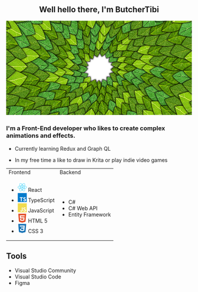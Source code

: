 <h2 align='center'>Well hello there, I'm ButcherTibi</h2>

<img src='Leafs_smaller.png' />

<h3>I'm a Front-End developer who likes to create complex animations and effects.</h3>

<ul>
	<li>
		<p>Currently learning Redux and Graph QL</p>
	</li>
	<li>
		<p>In my free time a like to draw in Krita or play indie video games</p>
	</li>
</ul>

<table align='center'>
	<tr>
		<td>Frontend</td>
		<td>Backend</td>
	</tr>
	<tr>
		<td>
			<ul>
				<li>
					<img src='https://raw.githubusercontent.com/devicons/devicon/master/icons/react/react-original.svg'
						style='height: 25px' />
					<label>React</label>
				</li>
				<li>
					<img src='https://raw.githubusercontent.com/devicons/devicon/master/icons/typescript/typescript-plain.svg'
						style='height: 25px' />
					<label>TypeScript</label>
				</li>
				<li>
					<img src='https://raw.githubusercontent.com/devicons/devicon/master/icons/javascript/javascript-plain.svg'
						style='height: 25px' />
					<label>JavaScript</label>
				</li>
				<li>
					<img src='https://raw.githubusercontent.com/devicons/devicon/master/icons/html5/html5-plain.svg'
						style='height: 25px' />
					<label>HTML 5</label>
				</li>
				<li>
					<img src='https://raw.githubusercontent.com/devicons/devicon/master/icons/css3/css3-plain.svg'
						style='height: 25px' />
					<label>CSS 3</label>
				</li>
			</ul>
		</td>
		<td>
			<ul>
				<li><label>C#</label></li>
				<li><label>C# Web API</label></li>
				<li><label>Entity Framework</label></li>
			</ul>
		</td>
	</tr>
</table>

<h2>Tools</h2>
<ul>
	<li><label>Visual Studio Community</label></li>
	<li><label>Visual Studio Code</label></li>
	<li><label>Figma</label></li>
</ul>
